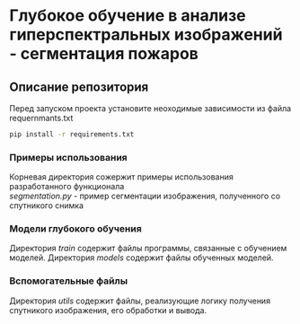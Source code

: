 # Глубокое обучение в анализе гиперспектральных изображений - сегментация пожаров
## Описание репозитория
Перед запуском проекта установите неоходимые зависимости из файла requernmants.txt
```bash
pip install -r requirements.txt
```
### Примеры использования
Корневая директория сожержит примеры использования разработанного функционала  
*segmentation.py* - пример сегментации изображения, полученного со спутникого снимка
### Модели глубокого обучения
Директория *train* содержит файлы программы, связанные с обучением моделей. Директория *models* содержит файлы обученных моделей.
### Вспомогательные файлы
Директория *utils* содержит файлы, реализующие логику получения спутникого изображения, его обработки и вывода.
